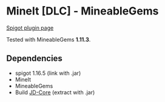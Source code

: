 # MineIt \[DLC\] - MineableGems
[Spigot plugin page](TODO)

Tested with MineableGems **1.11.3**.

## Dependencies
- spigot 1.16.5 (link with .jar)
- MineIt
- MineableGems
- Build [JD-Core](https://github.com/java-decompiler/jd-core) (extract with .jar)